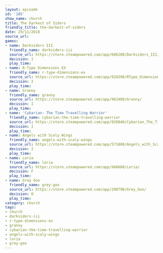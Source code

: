 ```yaml
---
layout: episode
id: '185'
show_name: church
title: The Darkest of Siders
friendly_title: the-darkest-of-siders
date: 29/11/2018
source_url: 
games:
- name: Darksiders III
  friendly_name: darksiders-iii
  source_url: https://store.steampowered.com/app/606280/Darksiders_III/
  decision: I
  play_time: 
- name: R-Type Dimensions EX
  friendly_name: r-type-dimensions-ex
  source_url: https://store.steampowered.com/app/928390/RType_Dimensions_EX/
  decision: I
  play_time: 
- name: Granny
  friendly_name: granny
  source_url: https://store.steampowered.com/app/962400/Granny/
  decision: I
  play_time: 
- name: 'Cybarian: The Time Travelling Warrior'
  friendly_name: cybarian-the-time-travelling-warrior
  source_url: https://store.steampowered.com/app/928840/Cybarian_The_Time_Travelling_Warrior/
  decision: I
  play_time: 
- name: Angels with Scaly Wings
  friendly_name: angels-with-scaly-wings
  source_url: https://store.steampowered.com/app/571880/Angels_with_Scaly_Wings/
  decision: I
  play_time: 
- name: Loria
  friendly_name: loria
  source_url: https://store.steampowered.com/app/946660/Loria/
  decision: F
  play_time: 
- name: Grey Goo
  friendly_name: grey-goo
  source_url: https://store.steampowered.com/app/290790/Grey_Goo/
  decision: O
  play_time: 
category: church
tags:
- church
- darksiders-iii
- r-type-dimensions-ex
- granny
- cybarian-the-time-travelling-warrior
- angels-with-scaly-wings
- loria
- grey-goo
---
```

